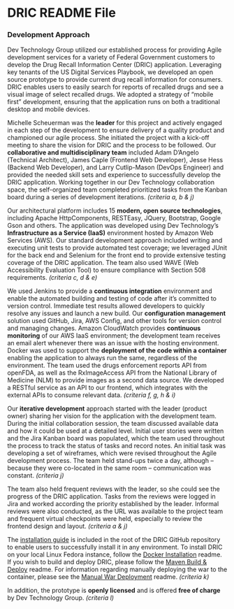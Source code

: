 # DRIC README File

### Development Approach 
Dev Technology Group utilized our established process for providing Agile development services for a variety of Federal Government customers to develop the Drug Recall Information Center (DRIC) application. Leveraging key tenants of the US Digital Services Playbook, we developed an open source prototype to provide current drug recall information for consumers. DRIC enables users to easily search for reports of recalled drugs and see a visual image of select recalled drugs. We adopted a strategy of “mobile first” development, ensuring that the application runs on both a traditional desktop and mobile devices.  

Michelle Scheuerman was the **leader** for this project and actively engaged in each step of the development to ensure delivery of a quality product and championed our agile process. She initiated the project with a kick-off meeting to share the vision for DRIC and the process to be followed. Our **collaborative and multidisciplinary team** included Adam D’Angelo (Technical Architect), James Caple (Frontend Web Developer), Jesse Hess (Backend Web Developer), and Larry Cutlip-Mason (DevOps Engineer) and provided the needed skill sets and experience to successfully develop the DRIC application. Working together in our Dev Technology collaboration space, the self-organized team completed prioritized tasks from the Kanban board during a series of development iterations. *(criteria a, b & j)*  

Our architectural platform includes 15 **modern, open source technologies**, including Apache HttpComponents, RESTEasy, JQuery, Bootstrap, Google Gson and others. The application was developed using Dev Technology’s **Infrastructure as a Service (IaaS)** environment hosted by Amazon Web Services (AWS). Our standard development approach included writing and executing unit tests to provide automated test coverage; we leveraged JUnit for the back end and Selenium for the front end to provide extensive testing coverage of the DRIC application. The team also used WAVE (Web Accessibility Evaluation Tool) to ensure compliance with Section 508 requirements. *(criteria c, d & e)*  

We used Jenkins to provide a **continuous integration** environment and enable the automated building and testing of code after it’s committed to version control. Immediate test results allowed developers to quickly resolve any issues and launch a new build. Our **configuration management** solution used GitHub, Jira, AWS Config, and other tools for version control and managing changes. Amazon CloudWatch provides **continuous monitoring** of our AWS IaaS environment; the development team receives an email alert whenever there was an issue with the hosting environment. Docker was used to support the **deployment of the code within a container** enabling the application to always run the same, regardless of the environment. The team used the drugs enforcement reports API from openFDA, as well as the RxImageAccess API from the National Library of Medicine (NLM) to provide images as a second data source. We developed a RESTful service as an API to our frontend, which integrates with the external APIs to consume relevant data. *(criteria  f, g, h & i)*  

Our **iterative development** approach started with the leader (product owner) sharing her vision for the application with the development team. During the initial collaboration session, the team discussed available data and how it could be used at a detailed level. Initial user stories were written and the Jira Kanban board was populated, which the team used throughout the process to track the status of tasks and record notes. An initial task was developing a set of wireframes, which were revised throughout the Agile development process. The team held stand-ups twice a day, although – because they were co-located in the same room – communication was constant. *(criteria j)*  

The team also held frequent reviews with the leader, so she could see the progress of the DRIC application. Tasks from the reviews were logged in Jira and worked according the priority established by the leader. Informal reviews were also conducted, as the URL was available to the project team and frequent virtual checkpoints were held, especially to review the frontend design and layout. *(criteria a & j)*   

The [installation guide](https://github.com/DevTechnology/DRIC/blob/master/INSTALLATION%20INSTRUCTIONS.md) is included in the root of the DRIC GitHub repository to enable users to successfully install it in any environment. To install DRIC on your local Linux Fedora instance, follow the [Docker Installation](https://github.com/DevTechnology/DRIC/blob/master/Docker/readme.md) readme. If you wish to build and deploy DRIC, please follow the [Maven Build & Deploy](https://github.com/DevTechnology/DRIC/blob/master/api/dric-api-webapp/readme.md) readme. For information regarding manually deploying the war to the container, please see the [Manual War Deployment](https://github.com/DevTechnology/DRIC/blob/master/Documentation/Configuration/ManualWarInstall.md) readme.   *(criteria k)*  

In addition, the prototype is **openly licensed** and is offered **free of charge** by Dev Technology Group. *(criteria l)*
